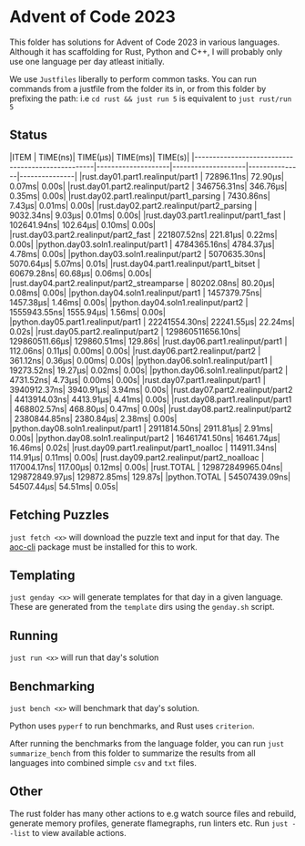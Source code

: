 # Advent of Code 2023

This folder has solutions for Advent of Code 2023 in various languages. Although it has scaffolding for Rust, Python and C++, I will probably only use one language per day atleast initially.

We use `Justfiles` liberally to perform common tasks. You can run commands from a justfile from the folder its in, or from this folder by prefixing the path: i.e `cd rust && just run 5` is equivalent to `just rust/run 5`

## Status

<tstart></tstart>
|ITEM                                              |            TIME(ns)|            TIME(µs)|       TIME(ms)|        TIME(s)|
|--------------------------------------------------|--------------------|--------------------|---------------|---------------|
|rust.day01.part1.realinput/part1                  |          72896.11ns|             72.90µs|         0.07ms|          0.00s|
|rust.day01.part2.realinput/part2                  |         346756.31ns|            346.76µs|         0.35ms|          0.00s|
|rust.day02.part1.realinput/part1_parsing          |           7430.86ns|              7.43µs|         0.01ms|          0.00s|
|rust.day02.part2.realinput/part2_parsing          |           9032.34ns|              9.03µs|         0.01ms|          0.00s|
|rust.day03.part1.realinput/part1_fast             |         102641.94ns|            102.64µs|         0.10ms|          0.00s|
|rust.day03.part2.realinput/part2_fast             |         221807.52ns|            221.81µs|         0.22ms|          0.00s|
|python.day03.soln1.realinput/part1                |        4784365.16ns|           4784.37µs|         4.78ms|          0.00s|
|python.day03.soln1.realinput/part2                |        5070635.30ns|           5070.64µs|         5.07ms|          0.01s|
|rust.day04.part1.realinput/part1_bitset           |          60679.28ns|             60.68µs|         0.06ms|          0.00s|
|rust.day04.part2.realinput/part2_streamparse      |          80202.08ns|             80.20µs|         0.08ms|          0.00s|
|python.day04.soln1.realinput/part1                |        1457379.75ns|           1457.38µs|         1.46ms|          0.00s|
|python.day04.soln1.realinput/part2                |        1555943.55ns|           1555.94µs|         1.56ms|          0.00s|
|python.day05.part1.realinput/part1                |       22241554.30ns|          22241.55µs|        22.24ms|          0.02s|
|rust.day05.part2.realinput/part2                  |   129860511656.10ns|      129860511.66µs|    129860.51ms|        129.86s|
|rust.day06.part1.realinput/part1                  |            112.06ns|              0.11µs|         0.00ms|          0.00s|
|rust.day06.part2.realinput/part2                  |            361.12ns|              0.36µs|         0.00ms|          0.00s|
|python.day06.soln1.realinput/part1                |          19273.52ns|             19.27µs|         0.02ms|          0.00s|
|python.day06.soln1.realinput/part2                |           4731.52ns|              4.73µs|         0.00ms|          0.00s|
|rust.day07.part1.realinput/part1                  |        3940912.37ns|           3940.91µs|         3.94ms|          0.00s|
|rust.day07.part2.realinput/part2                  |        4413914.03ns|           4413.91µs|         4.41ms|          0.00s|
|rust.day08.part1.realinput/part1                  |         468802.57ns|            468.80µs|         0.47ms|          0.00s|
|rust.day08.part2.realinput/part2                  |        2380844.85ns|           2380.84µs|         2.38ms|          0.00s|
|python.day08.soln1.realinput/part1                |        2911814.50ns|           2911.81µs|         2.91ms|          0.00s|
|python.day08.soln1.realinput/part2                |       16461741.50ns|          16461.74µs|        16.46ms|          0.02s|
|rust.day09.part1.realinput/part1_noalloc          |         114911.34ns|            114.91µs|         0.11ms|          0.00s|
|rust.day09.part2.realinput/part2_noalloac         |         117004.17ns|            117.00µs|         0.12ms|          0.00s|
|rust.TOTAL                                        |   129872849965.04ns|      129872849.97µs|    129872.85ms|        129.87s|
|python.TOTAL                                      |       54507439.09ns|          54507.44µs|        54.51ms|          0.05s|
<tend></tend>

## Fetching Puzzles

`just fetch <x>` will download the puzzle text and input for that day. The [aoc-cli](https://github.com/scarvalhojr/aoc-cli/) package must be installed for this to work.

## Templating

`just genday <x>` will generate templates for that day in a given language. These are generated from the `template` dirs using the `genday.sh` script.

## Running

`just run <x>` will run that day's solution

## Benchmarking

`just bench <x>` will benchmark that day's solution.

Python uses `pyperf` to run benchmarks, and Rust uses `criterion`.

After running the benchmarks from the language folder, you can run `just summarize_bench` from this folder to summarize the results from all languages into combined simple `csv` and `txt` files.

## Other

The rust folder has many other actions to e.g watch source files and rebuild, generate memory profiles, generate flamegraphs, run linters etc. Run `just --list` to view available actions.